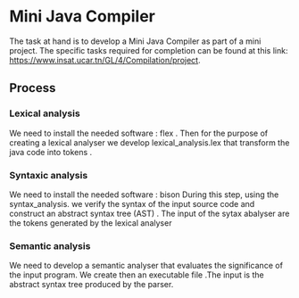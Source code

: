 # Mini Java Compiler
The task at hand is to develop a Mini Java Compiler as part of a mini project. The specific tasks required for completion can be found at this link: https://www.insat.ucar.tn/GL/4/Compilation/project.


## Process

### Lexical analysis 

We need to install the needed software : flex .
Then for the purpose of creating a lexical analyser we develop lexical_analysis.lex that transform the java code into tokens .

### Syntaxic analysis 

We need to install the needed software : bison
During this step, using the syntax_analysis. we  verify the syntax of the input source code and construct an abstract syntax tree (AST) . The input of the sytax abalyser are the tokens generated by the lexical analyser

### Semantic analysis 

We need to develop a semantic analyser that evaluates the significance of the input program. We create then an executable file .The input is the abstract syntax tree produced by the parser. 
